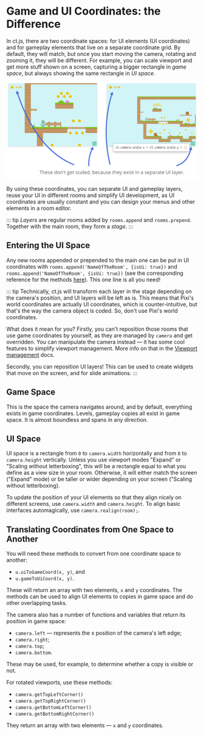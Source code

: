 # Game and UI Coordinates: the Difference

In ct.js, there are two coordinate spaces: for UI elements (UI coordinates) and for gameplay elements that live on a separate coordinate grid. By default, they will match, but once you start moving the camera, rotating and zooming it, they will be different. For example, you can scale viewport and get more stuff shown on a screen, capturing a bigger rectangle in *game space*, but always showing the same rectangle in *UI space*.

![A difference between game and UI coordinates](./../images//GameCoordsUICoordsGraphic.png)

By using these coordinates, you can separate UI and gameplay layers, reuse your UI in different rooms and simplify UI development, as UI coordinates are usually constant and you can design your menus and other elements in a room editor.

::: tip
*Layers* are regular rooms added by `rooms.append` and `rooms.prepend`. Together with the main room, they form a *stage*.
:::

## Entering the UI Space

Any new rooms appended or prepended to the main one can be put in UI coordinates with `rooms.append('NameOfTheRoom', {isUi: true})` and `rooms.append('NameOfTheRoom', {isUi: true})` (see the corresponding reference for the methods [here](../rooms.md)). This one line is all you need!

::: tip
Technically, ct.js will transform each layer in the stage depending on the camera's position, and UI layers will be left as is. This means that Pixi's world coordinates are actually UI coordinates, which is counter-intuitive, but that's the way the camera object is coded. So, don't use Pixi's world coordinates.

What does it mean for you? Firstly, you can't reposition those rooms that use game coordinates by yourself, as they are managed by `camera` and get overridden. You can manipulate the camera instead — it has some cool features to simplify viewport management. More info on that in the [Viewport management](./viewport-management.md) docs.

Secondly, you can reposition UI layers! This can be used to create widgets that move on the screen, and for slide animations.
:::

## Game Space

This is the space the camera navigates around, and by default, everything exists in game coordinates. Levels, gameplay copies all exist in game space. It is almost boundless and spans in any direction.

## UI Space

UI space is a rectangle from `0` to `camera.width` horizontally and from `0` to `camera.height` vertically. Unless you use viewport modes "Expand" or "Scaling without letterboxing", this will be a rectangle equal to what you define as a view size in your room. Otherwise, it will either match the screen ("Expand" mode) or be taller or wider depending on your screen ("Scaling without letterboxing).

To update the position of your UI elements so that they align nicely on different screens, use `camera.width` and `camera.height`. To align basic interfaces automagically, use `camera.realign(room);`.

## Translating Coordinates from One Space to Another

You will need these methods to convert from one coordinate space to another:

* `u.uiToGameCoord(x, y)`, and
* `u.gameToUiCoord(x, y)`.

These will return an array with two elements, `x` and `y` coordinates. The methods can be used to align UI elements to copies in game space and do other overlapping tasks.

The camera also has a number of functions and variables that return its position in game space:

* `camera.left` — represents the x position of the camera's left edge;
* `camera.right`;
* `camera.top`;
* `camera.bottom`.

These may be used, for example, to determine whether a copy is visible or not.

For rotated viewports, use these methods:

* `camera.getTopLeftCorner()`
* `camera.getTopRightCorner()`
* `camera.getBottomLeftCorner()`
* `camera.getBottomRightCorner()`

They return an array with two elements — `x` and `y` coordinates.